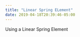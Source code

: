 ```yaml
---
title: "Linear Spring ELement"
date: 2019-04-18T20:39:46-05:00
---
```


Using a Linear Spring Element